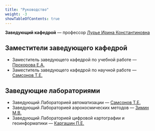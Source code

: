 ```yaml
---
title: "Руководство"
weight: -3
showTableOfContents: true
---
```


**Заведующий кафедрой** — профессор [Лурье Ирина Константиновна]()

## Заместители заведующего кафедрой

* Заместитель заведующего кафедрой по учебной работе — [Прохорова Е.А.]()
* Заместитель заведующего кафедрой по научной работе — [Самсонов Т.Е.]()

## Заведующие лабораториями

* Заведующий Лабораторией автоматизации — [Самсонов Т.Е.]()
* Заведующий Лабораторией аэрокосмических методов — [Зимин М.В.]()
* Заведующий Лабораторией цифровой картографии и геоинформатики — [Каргашин П.Е.]()